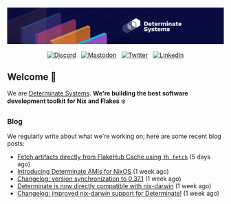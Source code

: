<p align="center">
  <a href="https://determinate.systems" target="_blank"><img src="https://raw.githubusercontent.com/determinatesystems/.github/main/.github/banner.jpg"></a>
</p>
<p align="center">
  &nbsp;<a href="https://determinate.systems/discord" target="_blank"><img alt="Discord" src="https://img.shields.io/discord/1116012109709463613?style=for-the-badge&logo=discord&logoColor=%23ffffff&label=Discord&labelColor=%234253e8&color=%23e4e2e2"></a>&nbsp;
  &nbsp;<a href="https://hachyderm.io/@determinatesystems" target="_blank"><img alt="Mastodon" src="https://img.shields.io/badge/Mastodon-6468fa?style=for-the-badge&logo=mastodon&logoColor=%23ffffff"></a>&nbsp;
  &nbsp;<a href="https://twitter.com/DeterminateSys" target="_blank"><img alt="Twitter" src="https://img.shields.io/badge/Twitter-303030?style=for-the-badge&logo=x&logoColor=%23ffffff"></a>&nbsp;
  &nbsp;<a href="https://www.linkedin.com/company/determinate-systems" target="_blank"><img alt="LinkedIn" src="https://img.shields.io/badge/LinkedIn-1667be?style=for-the-badge&logo=linkedin&logoColor=%23ffffff"></a>&nbsp;
</p>

## Welcome 👋

We are [Determinate Systems](https://determinate.systems).
**We're building the best software development toolkit for Nix and Flakes** ❄️

### Blog 

We regularly write about what we're working on; here are some recent blog posts:


- [Fetch artifacts directly from FlakeHub Cache using `fh fetch`](https://determinate.systems/posts/fh-fetch/) (5 days ago)
- [Introducing Determinate AMIs for NixOS](https://determinate.systems/posts/nixos-amis/) (1 week ago)
- [Changelog: version synchronization to 0.37.1](https://determinate.systems/posts/changelog-determinate-nix-0371/) (1 week ago)
- [Determinate is now directly compatible with nix-darwin](https://determinate.systems/posts/nix-darwin-updates/) (1 week ago)
- [Changelog: improved nix-darwin support for Determinate!](https://determinate.systems/posts/changelog-determinate-nix-033/) (1 week ago)
